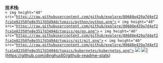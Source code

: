 **技术栈:**  
<code>< img height="40" src="https://raw.githubusercontent.com/github/explore/80688e429a7d4ef2fca1e82350fe8e3517d3494d/topics/python/python.png"></code>
<code>< img height="40" src="https://raw.githubusercontent.com/github/explore/80688e429a7d4ef2fca1e82350fe8e3517d3494d/topics/go/go.png"></code>
<code>< img height="40" src="https://raw.githubusercontent.com/github/explore/80688e429a7d4ef2fca1e82350fe8e3517d3494d/topics/git/git.png"></code>
<code>< img height="40" src="https://raw.githubusercontent.com/github/explore/80688e429a7d4ef2fca1e82350fe8e3517d3494d/topics/kubernetes/kubernetes.png"></code>
![](https://github-readme-stats.vercel.app/api?username=dinghui40&show_icons=true&theme=radical)
</code>
![](https://github-readme-stats.vercel.app/api/top-langs/?username=dinghui40&layout=compact)](https://github.com/dinghui40/github-readme-stats)

